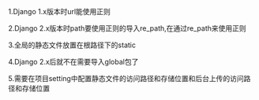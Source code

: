 1.Django 1.x版本时url能使用正则

2.Django 2.x版本时path要使用正则的导入re_path,在通过re_path来使用正则

3.全局的静态文件放置在根路径下的static

4.Django 2.x后就不在需要导入global包了

5.需要在项目setting中配置静态文件的访问路径和存储位置和后台上传的访问路径和存储位置
